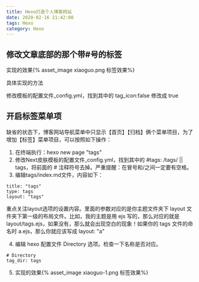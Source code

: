```yaml
---
title: Hexo打造个人博客网站
date: 2020-02-16 21:42:08
tags: Hexo
category: Hexo
---
```


## 修改文章底部的那个带#号的标签
实现的效果{%  asset_image xiaoguo.png 标签效果%}
  
具体实现的方法
  
修改模板的配置文件_config.yml，找到其中的 tag_icon:false 修改成 true

## 开启标签菜单项
缺省的状态下，博客网站导航菜单中只显示【首页】【归档】俩个菜单项目，为了增加【标签】菜单项目，可以按照如下操作：
1. 在终端执行：hexo new page "tags"
2. 修改Next皮肤模板的配置文件_config.yml，找到其中的 #tags: /tags/ || tags，将前面的 # 注释符号去掉。严重提醒：在冒号和/之间一定要有空格。
3. 编辑tags/index.md文件，内容如下：
```
title: "tags"
type: tags
layout: "tags"
```
重点关注layout选项的设置内容。里面的参数对应的是你主题文件夹下 layout 文件夹下第一级的布局文件。比如，我的主题是用 ejs 写的，那么对应的就是 layout/tags.ejs，如果没有，那么就会出现空白的现象！如果你的 tags 文件的命名时 a.ejs，那么你就应该写成 layout: "a"
  
4. 编辑 hexo 配置文件 Directory 选项。检查一下名称是否对应。
```
# Directory
tag_dir: tags
```
   
5. 实现的效果{%  asset_image xiaoguo-1.png 标签效果%}